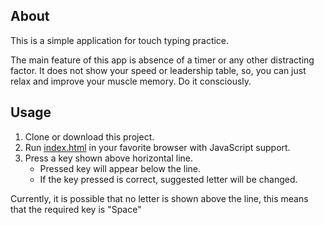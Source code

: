 ## About
This is a simple application for touch typing practice.

The main feature of this app is absence of a timer
or any other distracting factor.
It does not show your speed or leadership table,
so, you can just relax and improve your muscle memory.
Do it consciously.

## Usage
1. Clone or download this project.
1. Run [index.html](index.html) in your favorite
browser with JavaScript support.
1. Press a key shown above horizontal line.
   * Pressed key will appear below the line.
   * If the key pressed is correct,
   suggested letter will be changed.

Currently, it is possible that no letter is shown above the line,
this means that the required key is "Space"
